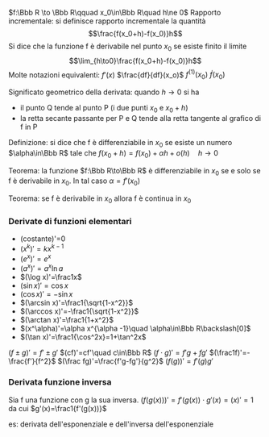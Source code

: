 
$f:\Bbb R \to \Bbb R\qquad x_0\in\Bbb R\quad h\ne 0$
Rapporto incrementale: si definisce rapporto incrementale la quantità $$\frac{f(x_0+h)-f(x_0)}h$$
Si dice che la funzione f è derivabile nel punto $x_0$ se esiste finito il limite $$\lim_{h\to0}\frac{f(x_0+h)-f(x_0)}h$$
Molte notazioni equivalenti:
$f'(x)$
$\frac{df}{df}(x_o)$
$f^{(1)}(x_0)$
$\dot f(x_0)$

Significato geometrico della derivata: quando $h\to0$ si ha
- il punto Q tende al punto P (i due punti $x_0$ e $x_0+h$)
- la retta secante passante per P  e Q tende alla retta tangente al grafico di f in P

Definizione: si dice che f è differenziabile in $x_0$ se esiste un numero $\alpha\in\Bbb R$ tale che
$f(x_0+h)=f(x_0)+\alpha h+o(h)\quad h\to0$

Teorema: la funzione $f:\Bbb R\to\Bbb R$ è differenziabile in $x_0$ se e solo se f è derivabile in $x_0$. In tal caso $\alpha =f'(x_0)$

Teorema: se f è derivabile in $x_0$ allora f è continua in $x_0$

### Derivate di funzioni elementari
- (costante)'=0
- $(x^k)'=kx^{k-1}$
- $(e^x)'=e^x$
- $(a^x)'=a^x\ln a$
- $(\log x)'=\frac1x$
- $(\sin x)'=\cos x$
- $(\cos x)'=-\sin x$
- $(\arcsin x)'=\frac1{\sqrt{1-x^2}}$
- $(\arccos x)'=-\frac1{\sqrt{1-x^2}}$
- $(\arctan x)'=\frac1{1+x^2}$
- $(x^\alpha)'=\alpha x^{\alpha -1}\quad \alpha\in\Bbb R\backslash[0]$
- $(\tan x)'=\frac1{\cos^2x}=1+\tan^2x$

$(f\pm g)'=f'\pm g'$
$(cf)'=cf'\quad c\in\Bbb R$
$(f\cdot g)'=f'g+fg'$
$(\frac1f)'=-\frac{f'}{f^2}$
$(\frac fg)'=\frac{f'g-fg'}{g^2}$
$(f(g))'=f'(g)g'$

### Derivata funzione inversa
Sia f una funzione con g la sua inversa.
$(f(g(x)))'=f'(g(x))\cdot g'(x)=(x)'=1$
da cui
$g'(x)=\frac1{f'(g(x))}$

es: derivata dell'esponenziale e dell'inversa dell'esponenziale